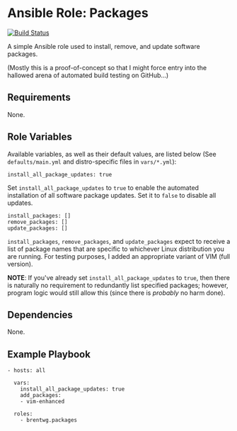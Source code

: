 # Ansible Role: Packages

[![Build Status](https://travis-ci.org/brentwg/ansible-role-packages.svg?branch=master)](https://travis-ci.org/brentwg/ansible-role-packages)

A simple Ansible role used to install, remove, and update software packages.  

(Mostly this is a proof-of-concept so that I might force entry into the hallowed arena of automated build testing on GitHub...)  

## Requirements  
None.  

## Role Variables  
Available variables, as well as their default values, are listed below (See `defaults/main.yml` and distro-specific files in `vars/*.yml`):  
```
install_all_package_updates: true
```  
Set `install_all_package_updates` to `true` to enable the automated installation of all software package updates. Set it to `false` to disable all updates.  

```
install_packages: []
remove_packages: []
update_packages: []
```  
`install_packages`, `remove_packages`, and `update_packages` expect to receive a list of package names that are specific to whichever Linux distribution you are running. For testing purposes, I added an appropriate variant of VIM (full version).  

**NOTE**: If you've already set `install_all_package_updates` to `true`, then there is naturally no requirement to redundantly list specified packages; however, program logic would still allow this (since there is *probably* no harm done).  
## Dependencies  
None.  

## Example Playbook
```
- hosts: all

  vars:
    install_all_package_updates: true
    add_packages:
    - vim-enhanced
    
  roles:
    - brentwg.packages
```
